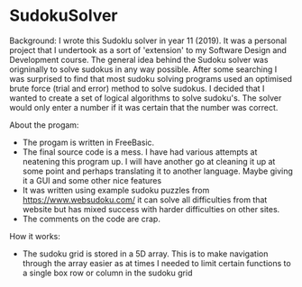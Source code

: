 # SudokuSolver
Background:
I wrote this Sudoklu solver in year 11 (2019). It was a personal project that I undertook as a sort of 'extension' to my Software Design and Development course.
The general idea behind the Sudoku solver was origninally to solve sudokus in any way possible. After some searching I was surprised to find that most sudoku solving programs used an optimised brute force (trial and error) method to solve sudokus. I decided that I wanted to create a set of logical algorithms to solve sudoku's. The solver would only enter a number if it was certain that the number was correct.

About the progam:
* The progam is written in FreeBasic.
* The final source code is a mess. I have had various attempts at neatening this program up. I will have another go at cleaning it up at some point and perhaps translating it to another language. Maybe giving it a GUI and some other nice features
* It was written using example sudoku puzzles from https://www.websudoku.com/ it can solve all difficulties from that website but has mixed success with harder difficulties on other sites.
* The comments on the code are crap.

How it works:
* The sudoku grid is stored in a 5D array. This is to make navigation through the array easier as at times I needed to limit certain functions to a single box row or column in the sudoku grid
